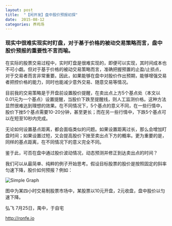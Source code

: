 ```yaml
---
layout: post
title:  "【闲开发】盘中股价预报初探"
date:  2015-08-12
categories: 养鸡场
---
```


### 现实中很难实现实时盯盘，对于基于价格的被动交易策略而言，盘中股价预报的重要性不言而喻。

在实际的股票交易过程中，实时盯盘是很难实现的，即便可以实现，其时间成本也不可小觑。但对于基于价格的被动交易策略而言，准确把握预置的止盈/止损点，对于交易者而言非常重要。因此，如果能够在盘中对股价作出预期，能够增强交易者把控价格的能力，同时也能减少意外交易、随意交易等情况。

目前我的交易策略是于开盘前设置股价提醒，在卖出点上方5个基点处（本文以0.01元为一个基点）设置提醒，当股价下跌至提醒线，则人工监测价格。这种方法显然很难达到理想的效果。在不同情况下，5个基点的意义不同，在一些行情中，股价下挫5个基点需要10-20分钟，甚至更长；而在另一些行情中，下跌5个基点可以在短至10秒内完成。

无论如何设置基点距离，都会面临类似的问题。如果设置距离过长，那么会增加盯盘时间；如果设置过短，又会提高股价下挫至卖出点下方的概率。更为重要的是，同样的基点距离，在不同情况下的意义完全不同。

鉴于此，可否在盘中通过股价波动情况，动态预测并修正到达卖出点的时间？

我们可以从最简单、纯粹的例子开始思考。假设目标股票的股价是按照固定的斜率匀速下降，股价如何预报？例如：

![Simple Graph](http://imgur.com/V5YCo6V ) 

图中为某四小时交易制股票市场中，某股票以10元开盘，2元收盘，盘中股价以匀速下降。



弘飞  7月25日，禺中，于自宅

http://ronfe.io
